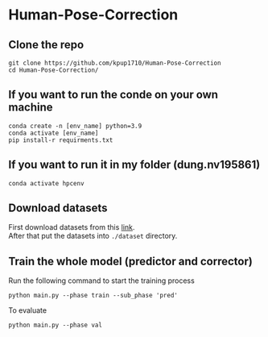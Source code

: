 
# Human-Pose-Correction
## Clone the repo
```
git clone https://github.com/kpup1710/Human-Pose-Correction
cd Human-Pose-Correction/
```
## If you want to run the conde on your  own machine
```
conda create -n [env_name] python=3.9
conda activate [env_name]
pip install-r requirments.txt
```
## If you want to run it in my folder (dung.nv195861)
```
conda activate hpcenv
```
## Download datasets
First download datasets from this [link](https://drive.google.com/drive/folders/16zYdV5Uk6hzPXuCUJ_TcC6jM4YIiER24?usp=sharing). </br>
After that put the datasets into `./dataset` directory.

## Train the whole model (predictor and corrector)
Run the following command to start the training process

```
python main.py --phase train --sub_phase 'pred'

```
To evaluate
```
python main.py --phase val
```
